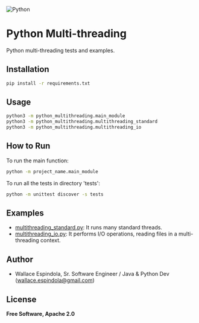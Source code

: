 ![Python](https://www.python.org/static/community_logos/python-logo-generic.svg)

# Python Multi-threading

Python multi-threading tests and examples.

## Installation

```sh
pip install -r requirements.txt
```

## Usage

```sh
python3 -m python_multithreading.main_module
python3 -m python_multithreading.multithreading_standard
python3 -m python_multithreading.multithreading_io
```

## How to Run

To run the main function:

```sh
python -m project_name.main_module
```

To run all the tests in directory 'tests':

```sh
python -m unittest discover -s tests
```

## Examples

* [multithreading_standard.py](python_multithreading%2Fmultithreading_standard.py): It runs many standard threads.
* [multithreading_io.py](python_multithreading%2Fmultithreading_io.py): It performs I/O operations, reading files in a multi-threading context.

## Author

* Wallace Espindola, Sr. Software Engineer / Java & Python Dev (wallace.espindola@gmail.com)

## License

**Free Software, Apache 2.0**